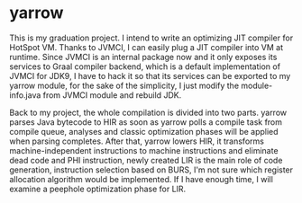 # yarrow
This is my graduation project. I intend to write an optimizing JIT compiler for HotSpot VM. Thanks to JVMCI, I can easily plug a JIT compiler into VM at runtime. Since JVMCI is an internal package now and it only exposes its services to Graal compiler backend, which is a default implementation of JVMCI for JDK9, I have to hack it so that its services can be exported to my yarrow module, for the sake of the simplicity, I just modify the module-info.java from JVMCI module and rebuild JDK.

Back to my project, the whole compilation is divided into two parts. yarrow parses Java bytecode to HIR as soon as yarrow polls a compile task from compile queue, analyses and classic optimization phases will be applied when parsing completes. After that, yarrow lowers HIR, it transforms machine-independent instructions to machine instructions and eliminate dead code and PHI instruction, newly created LIR is the main role of code generation, instruction selection based on BURS, I'm not sure which register allocation algorithm would be implemented. If I have enough time, I will examine a peephole optimization phase for LIR.

